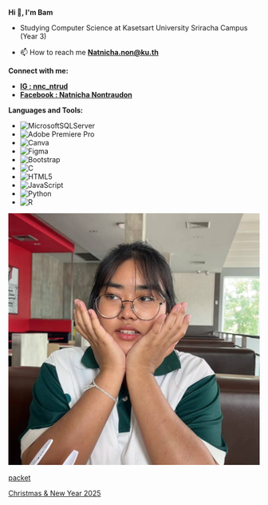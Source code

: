 **Hi 👋, I'm Bam**

- Studying Computer Science at Kasetsart University Sriracha Campus (Year 3)
  
- 📫 How to reach me **[Natnicha.non@ku.th](mailto:Natnicha.non@ku.th)**

**Connect with me:**
- **[IG : nnc_ntrud](https://instagram.com/nnc_ntrud)**
- **[Facebook : Natnicha Nontraudon](https://www.facebook.com/natnicha.nontraudon)**

**Languages and Tools:**
- ![MicrosoftSQLServer](https://img.shields.io/badge/Microsoft%20SQL%20Server-CC2927?style=for-the-badge&logo=microsoft%20sql%20server&logoColor=white)
- ![Adobe Premiere Pro](https://img.shields.io/badge/Adobe%20Premiere%20Pro-9999FF.svg?style=for-the-badge&logo=Adobe%20Premiere%20Pro&logoColor=white)
- ![Canva](https://img.shields.io/badge/Canva-%2300C4CC.svg?style=for-the-badge&logo=Canva&logoColor=white)
- ![Figma](https://img.shields.io/badge/figma-%23F24E1E.svg?style=for-the-badge&logo=figma&logoColor=white)
- ![Bootstrap](https://img.shields.io/badge/bootstrap-%238511FA.svg?style=for-the-badge&logo=bootstrap&logoColor=white)
- ![C](https://img.shields.io/badge/c-%2300599C.svg?style=for-the-badge&logo=c&logoColor=white)
- ![HTML5](https://img.shields.io/badge/html5-%23E34F26.svg?style=for-the-badge&logo=html5&logoColor=white)
- ![JavaScript](https://img.shields.io/badge/javascript-%23323330.svg?style=for-the-badge&logo=javascript&logoColor=%23F7DF1E)
- ![Python](https://img.shields.io/badge/python-3670A0?style=for-the-badge&logo=python&logoColor=ffdd54)
- ![R](https://img.shields.io/badge/r-%23276DC3.svg?style=for-the-badge&logo=r&logoColor=white)


![profile](picture_github/bam.jpg)

[packet](packet.md)

[Christmas & New Year 2025](Christmas_NewYear_2025.md)
